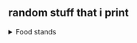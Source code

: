 ## random stuff that i print

<details>
  <summary>Food stands</summary>

//TODO: write dimensions here

![glass holder](https://github.com/visoks2/fusion360_vault/blob/master/Rasai/food_stand.jpg?raw=true)
![example1](https://github.com/visoks2/fusion360_vault/blob/master/Rasai/food_stands1.jpg?raw=true)
![example2](https://github.com/visoks2/fusion360_vault/blob/master/Rasai/food_stands2.jpg?raw=true)

</details>